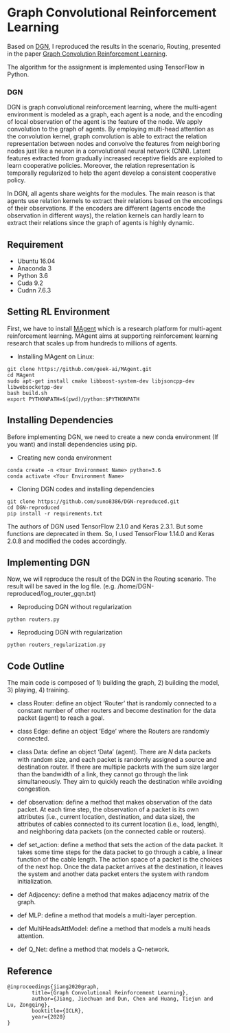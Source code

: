# Graph Convolutional Reinforcement Learning


Based on [DGN](https://github.com/PKU-AI-Edge/DGN/), I reproduced the results in the scenario, Routing, presented in the paper
[Graph Convolution Reinforcement Learning](https://arxiv.org/abs/1810.09202).

The algorithm for the assignment is implemented using TensorFlow in Python.

### DGN

DGN is graph convolutional reinforcement learning, where the multi-agent environment is modeled as a graph, each agent is a node, and the encoding of local observation of the agent is the feature of the node. We apply convolution to the graph of agents. By employing multi-head attention as the convolution kernel, graph convolution is able to extract the relation representation between nodes and convolve the features from neighboring nodes just like a neuron in a convolutional neural network (CNN). Latent features extracted from gradually increased receptive fields are exploited to learn cooperative policies. Moreover, the relation representation is temporally regularized to help the agent develop a consistent cooperative policy.

In DGN, all agents share weights for the modules. The main reason is that agents use relation kernels to extract their relations based on the encodings of their observations. If the encoders are different (agents encode the observation in different ways), the relation kernels can hardly learn to extract their relations since the graph of agents is highly dynamic. 

## Requirement
 - Ubuntu 16.04
 - Anaconda 3
 - Python 3.6
 - Cuda 9.2
 - Cudnn 7.6.3
 
## Setting RL Environment
First, we have to install [MAgent](https://github.com/geek-ai/MAgent) which is a research platform for multi-agent reinforcement learning. MAgent aims at supporting reinforcement learning research that scales up from hundreds to millions of agents.

 - Installing MAgent on Linux:
```
git clone https://github.com/geek-ai/MAgent.git
cd MAgent
sudo apt-get install cmake libboost-system-dev libjsoncpp-dev libwebsocketpp-dev
bash build.sh
export PYTHONPATH=$(pwd)/python:$PYTHONPATH
```

## Installing Dependencies
Before implementing DGN, we need to create a new conda environment (If you want) and install dependencies using pip.

 - Creating new conda environment
```
conda create -n <Your Environment Name> python=3.6
conda activate <Your Environment Name>
```

 - Cloning DGN codes and installing dependencies

```
git clone https://github.com/suno8386/DGN-reproduced.git
cd DGN-reproduced
pip install -r requirements.txt
```
The authors of DGN used TensorFlow 2.1.0 and Keras 2.3.1. But some functions are deprecated in them. So, I used TensorFlow 1.14.0 and Keras 2.0.8 and modified the codes accordingly.

## Implementing DGN
Now, we will reproduce the result of the DGN in the Routing scenario.
The result will be saved in the log file. (e.g. /home/DGN-reproduced/log_router_gqn.txt)
 - Reproducing DGN without regularization 
```
python routers.py
```

 - Reproducing DGN with regularization 
```
python routers_regularization.py
```

## Code Outline
The main code is composed of 1) building the graph, 2) building the model, 3) playing, 4) training.

 - class Router: define an object ‘Router’ that is randomly connected to a constant number of other routers and become destination for the data packet (agent) to reach a goal.
 - class Edge: define an object ‘Edge’ where the Routers are randomly connected.
 - class Data: define an object ‘Data’ (agent). There are 𝑁 data packets with random size, and each packet is randomly assigned a source and destination router. If there are multiple packets with the sum size larger than the bandwidth of a link, they cannot go through the link simultaneously. They aim to quickly reach the destination while avoiding congestion. 

 - def observation: define a method that makes observation of the data packet. At each time step, the observation of a packet is its own attributes (i.e., current location, destination, and data size), the attributes of cables connected to its current location (i.e., load, length), and neighboring data packets (on the connected cable or routers).
 - def set_action: define a method that sets the action of the data packet. It takes some time steps for the data packet to go through a cable, a linear function of the cable length. The action space of a packet is the choices of the next hop. Once the data packet arrives at the destination, it leaves the system and another data packet enters the system with random initialization.
 - def Adjacency: define a method that makes adjacency matrix of the graph.
 - def MLP: define a method that models a multi-layer perception.
 - def MultiHeadsAttModel: define a method that models a multi heads attention.
 - def Q_Net: define a method that models a Q-network.


## Reference


	@inproceedings{jiang2020graph,
        	title={Graph Convolutional Reinforcement Learning},
        	author={Jiang, Jiechuan and Dun, Chen and Huang, Tiejun and Lu, Zongqing},
        	booktitle={ICLR},
        	year={2020}
	}

